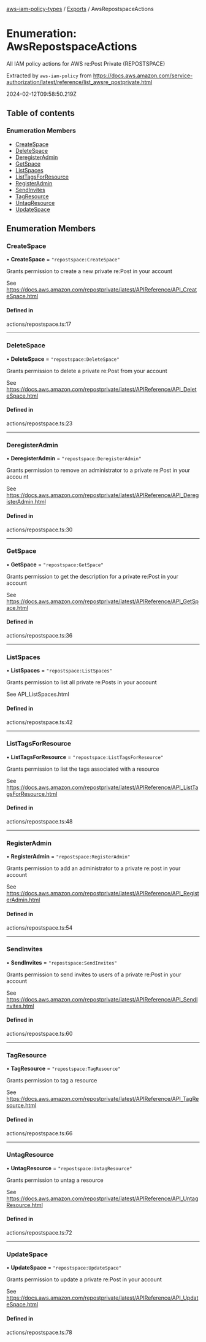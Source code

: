 [aws-iam-policy-types](../README.md) / [Exports](../modules.md) / AwsRepostspaceActions

# Enumeration: AwsRepostspaceActions

All IAM policy actions for AWS re:Post Private (REPOSTSPACE)

Extracted by `aws-iam-policy` from
https://docs.aws.amazon.com/service-authorization/latest/reference/list_awsre_postprivate.html

2024-02-12T09:58:50.219Z

## Table of contents

### Enumeration Members

- [CreateSpace](AwsRepostspaceActions.md#createspace)
- [DeleteSpace](AwsRepostspaceActions.md#deletespace)
- [DeregisterAdmin](AwsRepostspaceActions.md#deregisteradmin)
- [GetSpace](AwsRepostspaceActions.md#getspace)
- [ListSpaces](AwsRepostspaceActions.md#listspaces)
- [ListTagsForResource](AwsRepostspaceActions.md#listtagsforresource)
- [RegisterAdmin](AwsRepostspaceActions.md#registeradmin)
- [SendInvites](AwsRepostspaceActions.md#sendinvites)
- [TagResource](AwsRepostspaceActions.md#tagresource)
- [UntagResource](AwsRepostspaceActions.md#untagresource)
- [UpdateSpace](AwsRepostspaceActions.md#updatespace)

## Enumeration Members

### CreateSpace

• **CreateSpace** = ``"repostspace:CreateSpace"``

Grants permission to create a new private re:Post in your account

See https://docs.aws.amazon.com/repostprivate/latest/APIReference/API_CreateSpace.html

#### Defined in

actions/repostspace.ts:17

___

### DeleteSpace

• **DeleteSpace** = ``"repostspace:DeleteSpace"``

Grants permission to delete a private re:Post from your account

See https://docs.aws.amazon.com/repostprivate/latest/APIReference/API_DeleteSpace.html

#### Defined in

actions/repostspace.ts:23

___

### DeregisterAdmin

• **DeregisterAdmin** = ``"repostspace:DeregisterAdmin"``

Grants permission to remove an administrator to a private re:Post in your accou
nt

See https://docs.aws.amazon.com/repostprivate/latest/APIReference/API_DeregisterAdmin.html

#### Defined in

actions/repostspace.ts:30

___

### GetSpace

• **GetSpace** = ``"repostspace:GetSpace"``

Grants permission to get the description for a private re:Post in your account

See https://docs.aws.amazon.com/repostprivate/latest/APIReference/API_GetSpace.html

#### Defined in

actions/repostspace.ts:36

___

### ListSpaces

• **ListSpaces** = ``"repostspace:ListSpaces"``

Grants permission to list all private re:Posts in your account

See API_ListSpaces.html

#### Defined in

actions/repostspace.ts:42

___

### ListTagsForResource

• **ListTagsForResource** = ``"repostspace:ListTagsForResource"``

Grants permission to list the tags associated with a resource

See https://docs.aws.amazon.com/repostprivate/latest/APIReference/API_ListTagsForResource.html

#### Defined in

actions/repostspace.ts:48

___

### RegisterAdmin

• **RegisterAdmin** = ``"repostspace:RegisterAdmin"``

Grants permission to add an administrator to a private re:post in your account

See https://docs.aws.amazon.com/repostprivate/latest/APIReference/API_RegisterAdmin.html

#### Defined in

actions/repostspace.ts:54

___

### SendInvites

• **SendInvites** = ``"repostspace:SendInvites"``

Grants permission to send invites to users of a private re:Post in your account

See https://docs.aws.amazon.com/repostprivate/latest/APIReference/API_SendInvites.html

#### Defined in

actions/repostspace.ts:60

___

### TagResource

• **TagResource** = ``"repostspace:TagResource"``

Grants permission to tag a resource

See https://docs.aws.amazon.com/repostprivate/latest/APIReference/API_TagResource.html

#### Defined in

actions/repostspace.ts:66

___

### UntagResource

• **UntagResource** = ``"repostspace:UntagResource"``

Grants permission to untag a resource

See https://docs.aws.amazon.com/repostprivate/latest/APIReference/API_UntagResource.html

#### Defined in

actions/repostspace.ts:72

___

### UpdateSpace

• **UpdateSpace** = ``"repostspace:UpdateSpace"``

Grants permission to update a private re:Post in your account

See https://docs.aws.amazon.com/repostprivate/latest/APIReference/API_UpdateSpace.html

#### Defined in

actions/repostspace.ts:78
